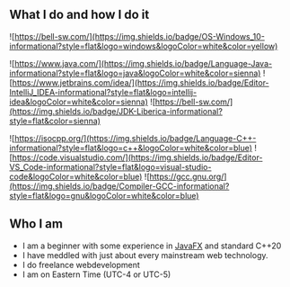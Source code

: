## What I do and how I do it

![https://bell-sw.com/](https://img.shields.io/badge/OS-Windows_10-informational?style=flat&logo=windows&logoColor=white&color=yellow)

![https://www.java.com/](https://img.shields.io/badge/Language-Java-informational?style=flat&logo=java&logoColor=white&color=sienna)
![https://www.jetbrains.com/idea/](https://img.shields.io/badge/Editor-IntelliJ_IDEA-informational?style=flat&logo=intellij-idea&logoColor=white&color=sienna)
![https://bell-sw.com/](https://img.shields.io/badge/JDK-Liberica-informational?style=flat&color=sienna)

![https://isocpp.org/](https://img.shields.io/badge/Language-C++-informational?style=flat&logo=c++&logoColor=white&color=blue)
![https://code.visualstudio.com/](https://img.shields.io/badge/Editor-VS_Code-informational?style=flat&logo=visual-studio-code&logoColor=white&color=blue)
![https://gcc.gnu.org/](https://img.shields.io/badge/Compiler-GCC-informational?style=flat&logo=gnu&logoColor=white&color=blue)

## Who I am

* I am a beginner with some experience in [JavaFX](https://openjfx.io) and standard C++20 
* I have meddled with just about every mainstream web technology.
* I do freelance webdevelopment
* I am on Eastern Time (UTC-4 or UTC-5)
